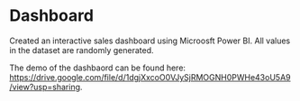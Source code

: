 # Dashboard

Created an interactive sales dashboard using Microosft Power BI. All values in the dataset are randomly generated. 

The demo of the dashbaord can be found here: https://drive.google.com/file/d/1dgjXxcoO0VJySjRMOGNH0PWHe43oU5A9/view?usp=sharing.
